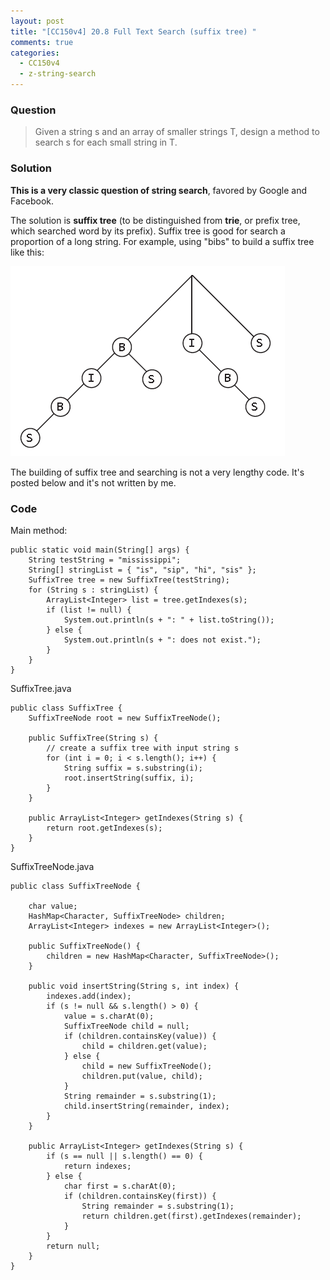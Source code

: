 ```yaml
---
layout: post
title: "[CC150v4] 20.8 Full Text Search (suffix tree) "
comments: true
categories:
  - CC150v4
  - z-string-search
---
```


### Question

> Given a string s and an array of smaller strings T, design a method to search s for each small string in T.

### Solution

**This is a very classic question of string search**, favored by Google and Facebook.

The solution is **suffix tree** (to be distinguished from **trie**, or prefix tree, which searched word by its prefix). Suffix tree is good for search a proportion of a long string. For example, using "bibs" to build a suffix tree like this:

![](/images/suffix-tree-example-bibs.png)

The building of suffix tree and searching is not a very lengthy code. It's posted below and it's not written by me.

### Code

Main method:

    public static void main(String[] args) {
    	String testString = "mississippi";
    	String[] stringList = { "is", "sip", "hi", "sis" };
    	SuffixTree tree = new SuffixTree(testString);
    	for (String s : stringList) {
    		ArrayList<Integer> list = tree.getIndexes(s);
    		if (list != null) {
    			System.out.println(s + ": " + list.toString());
    		} else {
    			System.out.println(s + ": does not exist.");
    		}
    	}
    }

SuffixTree.java

    public class SuffixTree {
    	SuffixTreeNode root = new SuffixTreeNode();

    	public SuffixTree(String s) {
    		// create a suffix tree with input string s
    		for (int i = 0; i < s.length(); i++) {
    			String suffix = s.substring(i);
    			root.insertString(suffix, i);
    		}
    	}

    	public ArrayList<Integer> getIndexes(String s) {
    		return root.getIndexes(s);
    	}
    }

SuffixTreeNode.java

    public class SuffixTreeNode {

    	char value;
    	HashMap<Character, SuffixTreeNode> children;
    	ArrayList<Integer> indexes = new ArrayList<Integer>();

    	public SuffixTreeNode() {
    		children = new HashMap<Character, SuffixTreeNode>();
    	}

    	public void insertString(String s, int index) {
    		indexes.add(index);
    		if (s != null && s.length() > 0) {
    			value = s.charAt(0);
    			SuffixTreeNode child = null;
    			if (children.containsKey(value)) {
    				child = children.get(value);
    			} else {
    				child = new SuffixTreeNode();
    				children.put(value, child);
    			}
    			String remainder = s.substring(1);
    			child.insertString(remainder, index);
    		}
    	}

    	public ArrayList<Integer> getIndexes(String s) {
    		if (s == null || s.length() == 0) {
    			return indexes;
    		} else {
    			char first = s.charAt(0);
    			if (children.containsKey(first)) {
    				String remainder = s.substring(1);
    				return children.get(first).getIndexes(remainder);
    			}
    		}
    		return null;
    	}
    }
